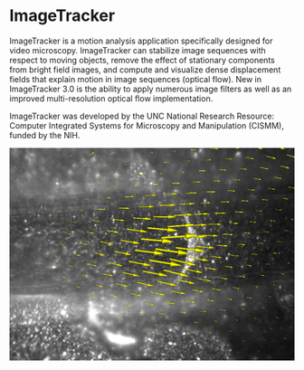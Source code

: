 # ImageTracker

ImageTracker is a motion analysis application specifically designed for video microscopy. ImageTracker can stabilize image sequences with respect to moving objects, remove the effect of stationary components from bright field images, and compute and visualize dense displacement fields that explain motion in image sequences (optical flow). New in ImageTracker 3.0 is the ability to apply numerous image filters as well as an improved multi-resolution optical flow implementation.

ImageTracker was developed by the UNC National Research Resource: Computer Integrated Systems for Microscopy and Manipulation (CISMM), funded by the NIH.

![Example Image](fibrin-clg-0225.png)